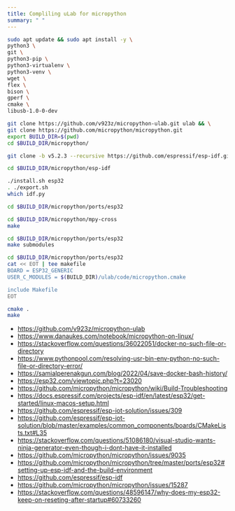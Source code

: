 ```yaml
---
title: Compliling uLab for micropython
summary: " "
---
```


```bash
sudo apt update && sudo apt install -y \
python3 \
git \
python3-pip \
python3-virtualenv \
python3-venv \
wget \
flex \
bison \
gperf \
cmake \
libusb-1.0-0-dev

git clone https://github.com/v923z/micropython-ulab.git ulab && \
git clone https://github.com/micropython/micropython.git
export BUILD_DIR=$(pwd)
cd $BUILD_DIR/micropython/

git clone -b v5.2.3 --recursive https://github.com/espressif/esp-idf.git

cd $BUILD_DIR/micropython/esp-idf

./install.sh esp32
. ./export.sh
which idf.py

cd $BUILD_DIR/micropython/ports/esp32

cd $BUILD_DIR/micropython/mpy-cross
make

cd $BUILD_DIR/micropython/ports/esp32
make submodules

cd $BUILD_DIR/micropython/ports/esp32
cat << EOT | tee makefile
BOARD = ESP32_GENERIC
USER_C_MODULES = $(BUILD_DIR)/ulab/code/micropython.cmake

include Makefile
EOT

cmake .
make
```

* <https://github.com/v923z/micropython-ulab>
* <https://www.danaukes.com/notebook/micropython-on-linux/>
* <https://stackoverflow.com/questions/36022051/docker-no-such-file-or-directory>
* <https://www.pythonpool.com/resolving-usr-bin-env-python-no-such-file-or-directory-error/>
* <https://samialperenakgun.com/blog/2022/04/save-docker-bash-history/>
* <https://esp32.com/viewtopic.php?t=23020>
* <https://github.com/micropython/micropython/wiki/Build-Troubleshooting>
* <https://docs.espressif.com/projects/esp-idf/en/latest/esp32/get-started/linux-macos-setup.html>
* <https://github.com/espressif/esp-iot-solution/issues/309>
* <https://github.com/espressif/esp-iot-solution/blob/master/examples/common_components/boards/CMakeLists.txt#L35>
* <https://stackoverflow.com/questions/51086180/visual-studio-wants-ninja-generator-even-though-i-dont-have-it-installed>
* <https://github.com/micropython/micropython/issues/9035>
* <https://github.com/micropython/micropython/tree/master/ports/esp32#setting-up-esp-idf-and-the-build-environment>
* <https://github.com/espressif/esp-idf>
* <https://github.com/micropython/micropython/issues/15287>
* <https://stackoverflow.com/questions/48596147/why-does-my-esp32-keep-on-reseting-after-startup#60733260>
